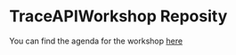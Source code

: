 # TraceAPIWorkshop Reposity 

You can find the agenda for the workshop [here](https://github.com/AloisReitbauer/TraceAPIWorkshop/blob/master/agenda.md)

